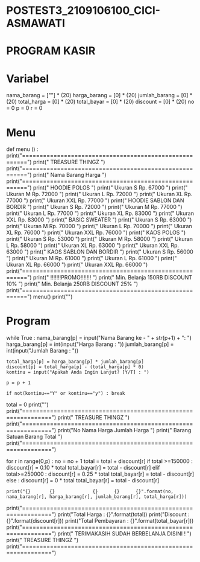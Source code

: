 # POSTEST3_2109106100_CICI-ASMAWATI
# PROGRAM KASIR
# Variabel
nama_barang = [""] * (20)
harga_barang = [0] * (20)
jumlah_barang = [0] * (20)
total_harga = [0] * (20)
total_bayar = [0] * (20)
discount = [0] * (20)
no = 0
p = 0
r = 0

# Menu
def menu () :
    print("=======================================================")
    print("                   TREASURE THINGZ                     ")
    print("=======================================================")
    print("           Nama Barang                    Harga        ")
    print("=======================================================")
    print("               HOODIE POLOS                            ")
    print("                Ukuran S                   Rp. 67000   ")
    print("                Ukuran M                   Rp. 72000   ")
    print("                Ukuran L                   Rp. 72000   ")
    print("                Ukuran XL                  Rp. 77000   ") 
    print("                Ukuran XXL                 Rp. 77000   ")
    print("               HOODIE SABLON DAN BORDIR                ")
    print("                Ukuran S                   Rp. 72000   ")
    print("                Ukuran M                   Rp. 77000   ")
    print("                Ukuran L                   Rp. 77000   ")
    print("                Ukuran XL                  Rp. 83000   ")
    print("                Ukuran XXL                 Rp. 83000   ")
    print("               BASIC SWEATER                           ")
    print("                Ukuran S                   Rp. 63000   ")
    print("                Ukuran M                   Rp. 70000   ")
    print("                Ukuran L                   Rp. 70000   ")
    print("                Ukuran XL                  Rp. 76000   ")
    print("                Ukuran XXL                 Rp. 76000   ")
    print("               KAOS POLOS                              ")
    print("                Ukuran S                   Rp. 53000   ")
    print("                Ukuran M                   Rp. 58000   ")
    print("                Ukuran L                   Rp. 58000   ")
    print("                Ukuran XL                  Rp. 63000   ")
    print("                Ukuran XXL                 Rp. 63000   ")
    print("              KAOS SABLON DAN BORDIR                   ")
    print("                Ukuran S                   Rp. 56000   ")
    print("                Ukuran M                   Rp. 61000   ")
    print("                Ukuran L                   Rp. 61000   ")
    print("                Ukuran XL                  Rp. 66000   ")
    print("                Ukuran XXL                 Rp. 66000   ")
    print("=======================================================")
    print("                   !!!!!!!PROMO!!!!!!!                 ")
    print("             Min. Belanja 150RB DISCOUNT 10%           ")
    print("             Min. Belanja 250RB DISCOUNT 25%           ")
    print("=======================================================")
menu()
print("")

# Program
while True : 
    nama_barang[p] = input("Nama Barang ke - " + str(p+1) + ": ")
    harga_barang[p] = int(input("Harga Barang : "))
    jumlah_barang[p] = int(input("Jumlah Barang : "))

    total_harga[p] = harga_barang[p] * jumlah_barang[p]
    discount[p] = total_harga[p] - (total_harga[p] * 0)
    kontinu = input("Apakah Anda Ingin Lanjut? [Y/T] : ")

    p = p + 1

    if not(kontinu=="Y" or kontinu=="y") : break

total = 0
print("")
print("==============================================================")
print("                       TREASURE THINGZ                        ")
print("==============================================================")
print("No       Nama                   Harga       Jumlah      Harga ")
print("         Barang                 Satuan      Barang      Total ")
print("==============================================================")

for r in range(0,p) :
    no = no + 1
    total = total + discount[r]
    if total >=150000 :
        discount[r] = 0.10 * total
        total_bayar[r] = total - discount[r]
    elif total>=250000 :
        discount[r] = 0.25 * total
        total_bayar[r] = total - discount[r]
    else :
        discount[r] = 0 * total
        total_bayar[r] = total - discount[r]
    
    print("{}       {}              {}      {}      {}".format(no, nama_barang[r], harga_barang[r], jumlah_barang[r], total_harga[r]))

print("==============================================================")
print("Total Harga : {}".format(total))
print("Discount : {}".format(discount[r]))
print("Total Pembayaran : {}".format(total_bayar[r]))
print("==============================================================")
print("              TERIMAKASIH SUDAH BERBELANJA DISINI !           ")
print("                       TREASURE THINGZ                        ")
print("==============================================================")
